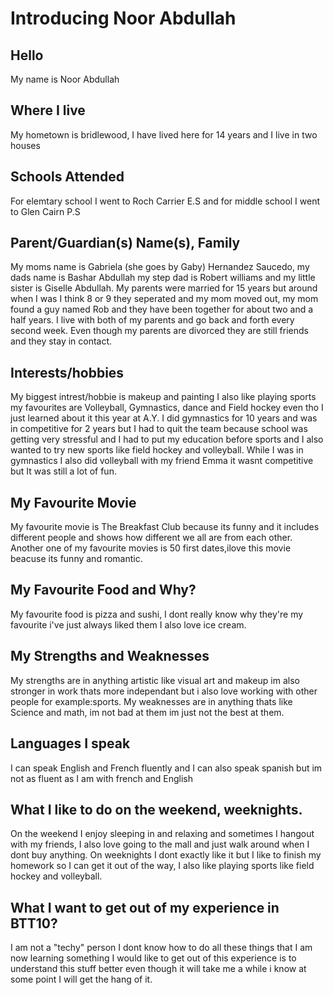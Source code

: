 # Introducing Noor Abdullah

## **Hello** 
My name is Noor Abdullah
## **Where I live**
My hometown is bridlewood, I have lived here for 14 years and I live in two houses 
## **Schools Attended**
For elemtary school I went to Roch Carrier E.S and for middle school I went to Glen Cairn P.S
## **Parent/Guardian(s) Name(s), Family**      
My moms name is Gabriela (she goes by Gaby) Hernandez Saucedo, my dads name is Bashar Abdullah my step dad is Robert williams and my little sister is Giselle Abdullah. My parents were married for 15 years but around when I was I think 8 or 9 they seperated and my mom moved out, my mom found a guy named Rob and they have been together for about two and a half years. I live with both of my parents and go back and forth every second week. Even though my parents are divorced they are still friends and they stay in contact.
## **Interests/hobbies**
My biggest intrest/hobbie is makeup and painting I also like playing sports my favourites are Volleyball, Gymnastics, dance and Field hockey even tho I just learned about it this year at A.Y. I did gymnastics for 10 years and was in competitive for 2 years but I had to quit the team because school was getting very stressful and I had to put my education before sports and I also wanted to try new sports like field hockey and volleyball. While I was in gymnastics I also did volleyball with my friend Emma it wasnt competitive but It was still a lot of fun.  
 ## **My Favourite Movie**
My favourite movie is The Breakfast Club because its funny and it includes different people and shows how different we all are from each other. Another one of my favourite movies is 50 first dates,ilove this movie beacuse its funny and romantic. 
## **My Favourite Food and Why?**
My favourite food is pizza and sushi, I dont really know why they're my favourite i've just always liked them I also love ice cream. 
## **My Strengths and Weaknesses** 
My strengths are in anything artistic like visual art and makeup im also stronger in work thats more independant but i also love working with other people for example:sports. My weaknesses are in anything thats like Science and math, im not bad at them im just not the best at them.
## **Languages I speak**
I can speak English and French fluently and I can also speak spanish but im not as fluent as I am with french and English
## **What I like to do on the weekend, weeknights.**
On the weekend I enjoy sleeping in and relaxing and sometimes I hangout with my friends, I also love going to the mall and just walk around when I dont buy anything. On weeknights I dont exactly like it but I like to finish my homework so I can get it out of the way, I also like playing sports like field hockey and volleyball.
## **What I want to get out of my experience in BTT10?**
I am not a "techy" person I dont know how to do all these things that I am now learning something I would like to get out of this experience is to understand this stuff better even though it will take me a while i know at some point I will get the hang of it.




